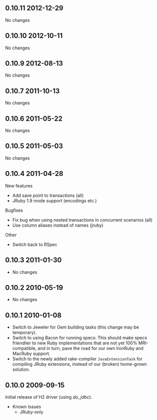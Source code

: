 ## 0.10.11 2012-12-29

No changes

## 0.10.10 2012-10-11

No changes

## 0.10.9 2012-08-13

No changes

## 0.10.7 2011-10-13

No changes

## 0.10.6 2011-05-22

No changes

## 0.10.5 2011-05-03

No changes

## 0.10.4 2011-04-28

New features
* Add save point to transactions (all)
* JRuby 1.9 mode support (encodings etc.)

Bugfixes
* Fix bug when using nested transactions in concurrent scenarios (all)
* Use column aliases instead of names (jruby)

Other
* Switch back to RSpec

## 0.10.3 2011-01-30
* No changes

## 0.10.2 2010-05-19
* No changes

## 0.10.1 2010-01-08

* Switch to Jeweler for Gem building tasks (this change may be temporary).
* Switch to using Bacon for running specs: This should make specs friendlier to
  new Ruby implementations that are not yet 100% MRI-compatible, and in turn,
  pave the road for our own IronRuby and MacRuby support.
* Switch to the newly added rake-compiler `JavaExtensionTask` for compiling
  JRuby extensions, instead of our (broken) home-grown solution.

## 0.10.0 2009-09-15

Initial release of H2 driver (using *do_jdbc*).

* Known Issues
  * JRuby-only

